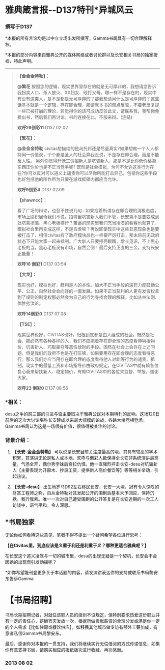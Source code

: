 # 雅典箴言报--D137特刊*异城风云 
### 撰写于D137


*本报的所有言论均是以中立立场出发所撰写，Gamma书局具有一切合理解释权。

*本报的部分内容来自雅典公开的媒体网络或者讨论群以及长安相关书局的独家授权，特此声明。

---

>**【金金金特勒】：**
>
>**@繁花** 按照您的逻辑，现实世界里存在的就是无可厚非的，我想请您告诉我拐卖人口、杀人放火、XX妇女、殴打父母，哪一样不是存在的，现实中有没有这类人，是不是都是无可厚非的？那我想请问什么是可厚非的？这些话基本就是一个逻辑，存在即合理，那请就本书的观点反驳，不要老反复提一些已被打崩的理论，若觉得你的话可成功反驳此文，请联系我，我帮你免费出书，然后我们再讨论。书的连接在此，不服来辩。(连结) 
>
>**欢呼26倒彩11** D137 02:02 

>**【繁花】：**
>
>**@金金金特勒** civitas想描绘的是乌托邦还是尽量真实?如果想做一个人人都持同一价值观，个个都是圣人的社会算我没说，不是存在即合理，而是不能反人性。 另外你觉得开低工资招新人是坑骗新人，那是不是比你低价格卖东西压你价也是不正当竞争呢? 既然是社会模拟，为何不允许这类行为存在?你可以反对可以道义上谴责你可以尽你所能打击异己，包括你这些手段也好包括他的所作所为只要在游戏框架内都应当允许。 
>
>**欢呼9倒彩4** D137 02:09 

>**【shawncc】：**
>
>看了广场的辩论，也忍不住说几句…如果抱着所谓存在即合理的消极态度，市场上囤积居奇我们不说，招聘里坑害新人我们不管，长安岂不是要变成到处坑蒙拐骗，黑心老板横行？苦逼的现实里我们充当冷漠的看客也就算了，模拟社会里再变成这样，不是自虐嘛？再说即使现实中这些丑恶现象也是要被打击了，相信civitas有了政府模块后也一样要严厉打击，那末目前无政府状态下只能大家一起来抵制。广大新人只要擦亮眼睛，增长见识，不上黑心老板的当，黑心老板没有市场，自然会倒！最后支持正直的三金，支持长安正能量！
>
>**欢呼16 倒彩1** D137 03:54 

>**【大龙】：**
>
>现实也好，模拟也好，趋利是人的本性。加大不正当手段的惩罚力度鼓励公平、公正，自然社会会向好的一面发展。如果不正当获利的人更有发言权拿到了规则的制定权那必然会为自己的行为寻找合理的解释。比如丛林法则、优胜劣汰论。
>
>**欢呼14倒彩0** D137 07:08 

>**【TSE】：**
>
>现实世界也好，CIVITAS也好，归根到底都是由人组成的社会。既然是社会，那必然有各种各样的人，我们不应抱着存在即合理的态度看待哄抬物价、坑害新人、巧取豪夺等恶性敛财的手段。固然在社会上会存在上述问题，但是我们的政府不也是在打压嘛，如果要用存在即合理的态度看待恶行，那么我们亦应当用存在即合理的态度看待他人对此等行为的谴责、抵制。现实中的最低工资和市场指导价由政府规定，在CIVITAS中就有赖各位良心豪来帮扶新人、稳定物价，有赖CIVITAS中的各位来监督、举报。谢谢大家。
>
>**欢呼23 倒彩0** D137 08:56


### *相关：

desu之争的前三部的引进与否主要取决于雅典公民对本期特刊的反响。这场120日前后的这次大讨论堪称长安建成以来最大规模的论战，各路大壕竞相登场。Gamma书局认为这是一场很有价值，很值得被关注的讨论。

### 背景介绍： 

1. **【长安-金金金特勒】** 可以说是长安目前关注度最高的壕，其具有较高的学术积累，其演讲无论是私人或本地，欢呼与倒彩人数保持全长安非系统演讲最高量，气场全开，偶尔秀学妹后宫拉仇恨。他一直强烈抨击长安-desu对坑骗新人【主要表现为开原木、抄录工资，提供新人高价餐饮等】等等相关举动，引起热议。 

2. **【长安-desu】** 出生地罗马D92左右移民长安，长安一大壕，冠有令人惊叹的财富工程师之称，自从金特勒对其发起公开的围剿后基本未予回应，保持沉默，我行我素。唯一一次对自己遭受围剿的公开答复是在长安近期的一次工人访谈中，语气平和，令人深思。 

## *书局独家 

无论你如何看待这些意见，笔者不得不提出一个疑问希望各位进行思考： 

 **【在Civitas里，到底应该是义重于利还是利重于义？哪种更适合雅典呢？】** 

在长安这个道义凌驾与一切的城市里，desu的出现无疑是一个契机，长安会不会因她的出现而引发动摇呢？

*如你希望能刊登更多关于本话题的内容，请发演讲表达你的支持或联系书局黎安东告诉Gamma

# 【书局招聘】 

书局长期招聘记者，对就任该职人员的级别不设规定，但特别要求热爱这份职业并有一定的责任心，薪酬15天发放一次，根据所做贡献薪资的合理分发或满足你一定的个人需求【比如住房或餐饮供应】，如移民其他城市做专访有额外工薪加成，有意者私信Gamma书局黎安东。


最后，感谢你对本报的一贯支持，我们将继续实行无偿借阅的方式传递信息，如果你有意支持书局，请购买相应的报纸版次进行收藏，再次感谢。

### 2013 08 02